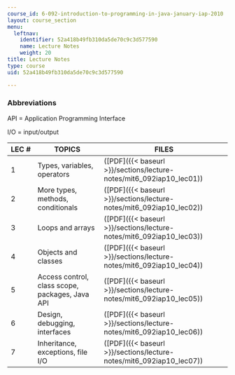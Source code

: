 ```yaml
---
course_id: 6-092-introduction-to-programming-in-java-january-iap-2010
layout: course_section
menu:
  leftnav:
    identifier: 52a418b49fb310da5de70c9c3d577590
    name: Lecture Notes
    weight: 20
title: Lecture Notes
type: course
uid: 52a418b49fb310da5de70c9c3d577590

---
```


### Abbreviations

API = Application Programming Interface

I/O = input/output

| LEC # | TOPICS | FILES |
| --- | --- | --- |
| 1 | Types, variables, operators | ([PDF]({{< baseurl >}}/sections/lecture-notes/mit6_092iap10_lec01)) |
| 2 | More types, methods, conditionals | ([PDF]({{< baseurl >}}/sections/lecture-notes/mit6_092iap10_lec02)) |
| 3 | Loops and arrays | ([PDF]({{< baseurl >}}/sections/lecture-notes/mit6_092iap10_lec03)) |
| 4 | Objects and classes | ([PDF]({{< baseurl >}}/sections/lecture-notes/mit6_092iap10_lec04)) |
| 5 | Access control, class scope, packages, Java API | ([PDF]({{< baseurl >}}/sections/lecture-notes/mit6_092iap10_lec05)) |
| 6 | Design, debugging, interfaces | ([PDF]({{< baseurl >}}/sections/lecture-notes/mit6_092iap10_lec06)) |
| 7 | Inheritance, exceptions, file I/O | ([PDF]({{< baseurl >}}/sections/lecture-notes/mit6_092iap10_lec07))